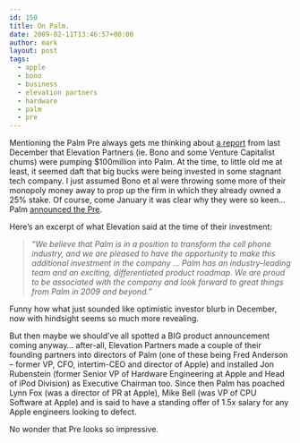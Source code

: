 ```yaml
---
id: 150
title: On Palm.
date: 2009-02-11T13:46:57+00:00
author: mark
layout: post
tags:
  - apple
  - bono
  - business
  - elevation partners
  - hardware
  - palm
  - pre
---
```

Mentioning the Palm Pre always gets me thinking about [a report](http://www.theregister.co.uk/2008/12/23/elevation_invests_100m_into_palm/) from last December that Elevation Partners (ie. Bono and some Venture Capitalist chums) were pumping $100million into Palm. At the time, to little old me at least, it seemed daft that big bucks were being invested in some stagnant tech company. I just assumed Bono et al were throwing some more of their monopoly money away to prop up the firm in which they already owned a 25% stake. Of course, come January it was clear why they were so keen&#8230; Palm [announced the Pre](http://www.reghardware.co.uk/2009/01/08/palm_launches_pre/).

Here&#8217;s an excerpt of what Elevation said at the time of their investment:

> _&#8220;We believe that Palm is in a position to transform the cell phone industry, and we are pleased to have the opportunity to make this additional investment in the company &#8230; Palm has an industry-leading team and an exciting, differentiated product roadmap. We are proud to be associated with the company and look forward to great things from Palm in 2009 and beyond.&#8221;_

Funny how what just sounded like optimistic investor blurb in December, now with hindsight seems so much more revealing.

But then maybe we should&#8217;ve all spotted a BIG product announcement coming anyway&#8230; after-all, Elevation Partners made a couple of their founding partners into directors of Palm (one of these being Fred Anderson &#8211; former VP, CFO, intertim-CEO and director of Apple) and installed Jon Rubenstein (former Senior VP of Hardware Engineering at Apple and Head of iPod Division) as Executive Chairman too. Since then Palm has poached Lynn Fox (was a director of PR at Apple), Mike Bell (was VP of CPU Software at Apple) and is said to have a standing offer of 1.5x salary for any Apple engineers looking to defect.

No wonder that Pre looks so impressive.